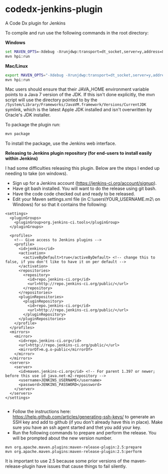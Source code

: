 codedx-jenkins-plugin
=====================

A Code Dx plugin for Jenkins


To compile and run use the following commands in the root directory:

**Windows**

```bat
set MAVEN_OPTS=-Xdebug -Xrunjdwp:transport=dt_socket,server=y,address=8000,suspend=n
mvn hpi:run
```

**Mac/Linux**
```sh
export MAVEN_OPTS="-Xdebug -Xrunjdwp:transport=dt_socket,server=y,address=8000,suspend=n"
mvn hpi:run
```
Mac users should ensure that their JAVA_HOME environment variable points to a Java 7 version of the JDK. If this isn't done explicitly, the mvn script will use the directory pointed to by the `/System/Library/Frameworks/JavaVM.framework/Versions/CurrentJDK` symlink, which is the latest Apple JDK installed and isn't overwritten by Oracle's JDK installer.

To package the plugin run:

```sh
mvn package

```

To install the package, use the Jenkins web interface.

**Releasing to Jenkins plugin repository (for end-users to install easily within Jenkins)**

I had some difficulties releasing this plugin.  Below are the steps I ended up needing to take (on windows).  

* Sign up for a Jenkins account (https://jenkins-ci.org/account/signup).   
* Have git bash installed.  You will want to do the release using git bash. 
* Have the code code checked out and ready to be released.
* Edit your Maven settings.xml file (in C:\users\YOUR_USERNAME\.m2\ on Windows) for  so that it contains the following:


```
<settings>
  <pluginGroups>
    <pluginGroup>org.jenkins-ci.tools</pluginGroup>
  </pluginGroups>

  <profiles>
    <!-- Give access to Jenkins plugins -->
    <profile>
      <id>jenkins</id>
      <activation>
        <activeByDefault>true</activeByDefault> <!-- change this to false, if you don't like to have it on per default -->
      </activation>
      <repositories>
        <repository>
          <id>repo.jenkins-ci.org</id>
          <url>http://repo.jenkins-ci.org/public/</url>
        </repository>
      </repositories>
      <pluginRepositories>
        <pluginRepository>
          <id>repo.jenkins-ci.org</id>
          <url>http://repo.jenkins-ci.org/public/</url>
        </pluginRepository>
      </pluginRepositories>
    </profile>
  </profiles>
  <mirrors>
    <mirror>
      <id>repo.jenkins-ci.org</id>
      <url>http://repo.jenkins-ci.org/public/</url>
      <mirrorOf>m.g.o-public</mirrorOf>
    </mirror>
  </mirrors>
  <servers>
    <server>
      <id>maven.jenkins-ci.org</id> <!-- For parent 1.397 or newer; before this use id java.net-m2-repository -->
      <username>JENKINS_USERNAME</username>
      <password>JENKINS_PASSWORD</password>
    </server>
  </servers>
</settings>
  
  ```
  
  
* Follow the instructions here: https://help.github.com/articles/generating-ssh-keys/ to generate an SSH key and add to github (if you don't already have this in place).  Make sure you have an ssh agent started and thet you add your key.
* Run the following commands to prepare and perform the release.  You will be prompted about the new version number.

```
mvn org.apache.maven.plugins:maven-release-plugin:2.5:prepare
mvn org.apache.maven.plugins:maven-release-plugin:2.5:perform

```

It is important to use 2.5 because some prior versions of the maven-release-plugin have issues that cause things to fail silently.
